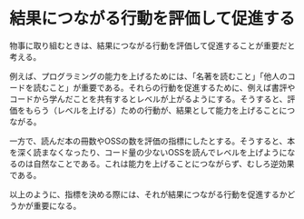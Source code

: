 # 結果につながる行動を評価して促進する

物事に取り組むときは、結果につながる行動を評価して促進することが重要だと考える。

例えば、プログラミングの能力を上げるためには、「名著を読むこと」「他人のコードを読むこと」が重要である。それらの行動を促進するために、例えば書評やコードから学んだことを共有するとレベルが上がるようにする。そうすると、評価をもらう（レベルを上げる）ための行動が、結果として能力を上げることにつながる。

一方で、読んだ本の冊数やOSSの数を評価の指標にしたとする。そうすると、本を深く読まなくなったり、コード量の少ないOSSを読んでレベルを上げようになるのは自然なことである。これは能力を上げることにつながらず、むしろ逆効果である。

以上のように、指標を決める際には、それが結果につながる行動を促進するかどうかが重要になる。
